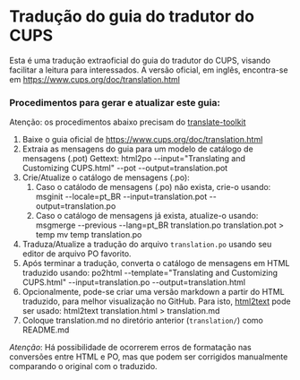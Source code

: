 # Tradução do guia do tradutor do CUPS

Esta é uma tradução extraoficial do guia do tradutor do CUPS, visando facilitar a leitura para interessados. A versão oficial, em inglês, encontra-se em https://www.cups.org/doc/translation.html

### Procedimentos para gerar e atualizar este guia:

Atenção: os procedimentos abaixo precisam do [translate-toolkit](http://toolkit.translatehouse.org/)

1. Baixe o guia oficial de https://www.cups.org/doc/translation.html
2. Extraia as mensagens do guia para um modelo de catálogo de mensagens (.pot) Gettext:
 html2po --input="Translating and Customizing CUPS.html" --pot --output=translation.pot
3. Crie/Atualize o catálogo de mensagens (.po):
   1. Caso o catálodo de mensagens (.po) não exista, crie-o usando:
 msginit --locale=pt_BR --input=translation.pot --output=translation.po
   2. Caso o catálogo de mensagens já exista, atualize-o usando:
 msgmerge --previous --lang=pt_BR translation.po translation.pot > temp
 mv temp translation.po
4. Traduza/Atualize a tradução do arquivo `translation.po` usando seu editor de arquivo PO favorito.
5. Após terminar a tradução, converta o catálogo de mensagens em HTML traduzido usando:
 po2html --template="Translating and Customizing CUPS.html" --input=translation.po --output=translation.html
6. Opcionalmente, pode-se criar uma versão markdown a partir do HTML traduzido, para melhor visualização no GitHub. Para isto, [html2text](http://alir3z4.github.io/html2text/) pode ser usado:
 html2text translation.html > translation.md
7. Coloque translation.md no diretório anterior (`translation/`) como README.md

*Atenção*: Há possibilidade de ocorrerem erros de formatação nas conversões entre HTML e PO, mas que podem ser corrigidos manualmente comparando o original com o traduzido.
